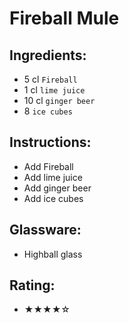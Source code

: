 # Fireball Mule

## Ingredients:
- 5 cl `Fireball`
- 1 cl `lime juice`
- 10 cl `ginger beer`
- 8 `ice cubes`

## Instructions:
- Add Fireball
- Add lime juice
- Add ginger beer
- Add ice cubes

## Glassware:
- Highball glass

## Rating:
- ★★★★☆